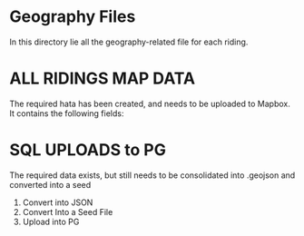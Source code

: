 # Geography Files
In this directory lie all the geography-related file for each riding.

# ALL RIDINGS MAP DATA
The required hata has been created, and needs to be uploaded to Mapbox. It contains the following fields:



# SQL UPLOADS to PG
The required data exists, but still needs to be consolidated into .geojson and converted into a seed
1. Convert into JSON
2. Convert Into a Seed File
3. Upload into PG
